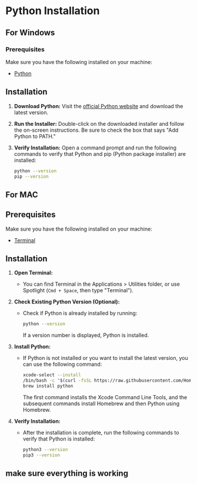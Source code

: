 # Python Installation

## For Windows

### Prerequisites

Make sure you have the following installed on your machine:

- [Python](https://www.python.org/downloads/)

## Installation

1. **Download Python:**
   Visit the [official Python website](https://www.python.org/downloads/) and download the latest version.

2. **Run the Installer:**
   Double-click on the downloaded installer and follow the on-screen instructions. Be sure to check the box that says "Add Python to PATH."

3. **Verify Installation:**
   Open a command prompt and run the following commands to verify that Python and pip (Python package installer) are installed:

   ```bash
   python --version
   pip --version

## For MAC

## Prerequisites

Make sure you have the following installed on your machine:

- [Terminal](https://support.apple.com/guide/terminal/welcome/mac)

## Installation

1. **Open Terminal:**
   - You can find Terminal in the Applications > Utilities folder, or use Spotlight (`Cmd + Space`, then type "Terminal").

2. **Check Existing Python Version (Optional):**
   - Check if Python is already installed by running:

     ```bash
     python --version
     ```

     If a version number is displayed, Python is installed.

3. **Install Python:**
   - If Python is not installed or you want to install the latest version, you can use the following command:

     ```bash
     xcode-select --install
     /bin/bash -c "$(curl -fsSL https://raw.githubusercontent.com/Homebrew/install/HEAD/install.sh)"
     brew install python
     ```

     The first command installs the Xcode Command Line Tools, and the subsequent commands install Homebrew and then Python using Homebrew.

4. **Verify Installation:**
   - After the installation is complete, run the following commands to verify that Python is installed:

     ```bash
     python3 --version
     pip3 --version
     ```
## make sure everything is working 
